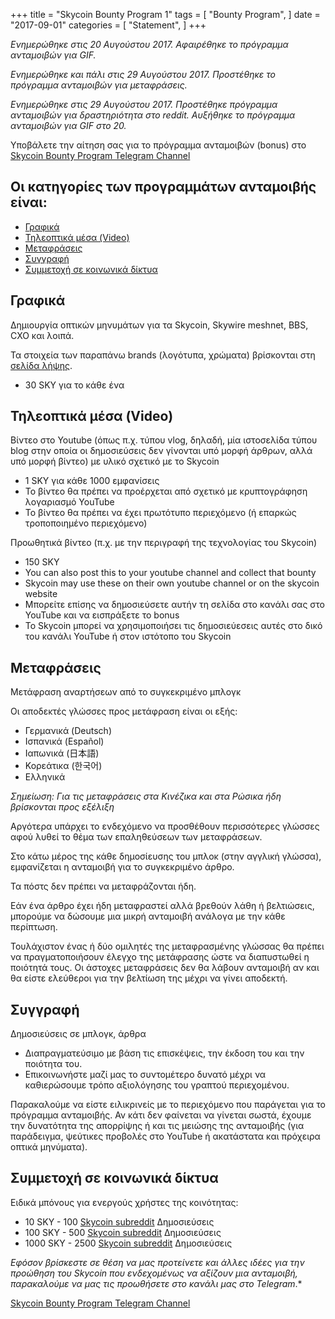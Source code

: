 +++
title = "Skycoin Bounty Program 1"
tags = [
    "Bounty Program",
]
date = "2017-09-01"
categories = [
    "Statement",
]
+++

*Ενημερώθηκε στις 20 Αυγούστου 2017. Αφαιρέθηκε το πρόγραμμα ανταμοιβών για GIF.*

*Ενημερώθηκε και πάλι στις 29 Αυγούστου 2017. Προστέθηκε το πρόγραμμα ανταμοιβών για μεταφράσεις.*

*Ενημερώθηκε στις 29 Αυγούστου 2017. Προστέθηκε πρόγραμμα ανταμοιβών για δραστηριότητα στο reddit. Αυξήθηκε το πρόγραμμα ανταμοιβών για GIF στο 20.*


Υποβάλετε την αίτηση σας για το πρόγραμμα ανταμοιβών (bonus) στο [Skycoin Bounty Program Telegram Channel](https://t.me/skycoinbounty)

## Οι κατηγορίες των προγραμμάτων ανταμοιβής είναι:

- [Γραφικά](#γραφικά)
- [Τηλεοπτικά μέσα \(Video\)](#τηλεοπτικά-μέσα-video)
- [Μεταφράσεις](#μεταφράσεις)
- [Συγγραφή](#συγγραφή)
- [Συμμετοχή σε κοινωνικά δίκτυα](#συμμετοχή-σε-κοινωνικά-δίκτυα)

## Γραφικά

Δημιουργία οπτικών μηνυμάτων για τα Skycoin, Skywire meshnet, BBS, CXO και λοιπά.

Τα στοιχεία των παραπάνω brands (λογότυπα, χρώματα) βρίσκονται στη [σελίδα λήψης](https://www.skycoin.net/downloads).

* 30 SKY για το κάθε ένα

## Τηλεοπτικά μέσα (Video)

Βίντεο στο Youtube (όπως π.χ. τύπου vlog, δηλαδή, μία ιστοσελίδα τύπου blog στην οποία οι δημοσιεύσεις δεν γίνονται υπό μορφή άρθρων, αλλά υπό μορφή βίντεο) με υλικό σχετικό με το Skycoin

* 1 SKY για κάθε 1000 εμφανίσεις
* Το βίντεο θα πρέπει να προέρχεται από σχετικό με κρυπτογράφηση λογαριασμό YouTube
* Το βίντεο θα πρέπει να έχει πρωτότυπο περιεχόμενο (ή επαρκώς τροποποιημένο περιεχόμενο)

Προωθητικά βίντεο (π.χ. με την περιγραφή της τεχνολογίας του Skycoin)

* 150 SKY
* You can also post this to your youtube channel and collect that bounty
* Skycoin may use these on their own youtube channel or on the skycoin website
* Μπορείτε επίσης να δημοσιεύσετε αυτήν τη σελίδα στο κανάλι σας στο YouTube και να εισπράξετε το bonus
* Το Skycoin μπορεί να χρησιμοποιήσει τις δημοσιεύεσεις αυτές στο δικό του κανάλι YouTube ή στον ιστότοπο του Skycoin

## Μεταφράσεις

Μετάφραση αναρτήσεων από το συγκεκριμένο μπλογκ

Οι αποδεκτές γλώσσες προς μετάφραση είναι οι εξής:

* Γερμανικά (Deutsch)
* Ισπανικά (Español)
* Ιαπωνικά (日本語)
* Κορεάτικα (한국어)
* Ελληνικά

*Σημείωση: Για τις μεταφράσεις στα Κινέζικα και στα Ρώσικα ήδη βρίσκονται προς εξέλιξη*

Αργότερα υπάρχει το ενδεχόμενο να προσθέθουν περισσότερες γλώσσες αφού λυθεί το θέμα των επαληθεύσεων των μεταφράσεων.

Στο κάτω μέρος της κάθε δημοσίευσης του μπλοκ (στην αγγλική γλώσσα), εμφανίζεται η ανταμοιβή για το συγκεκριμένο άρθρο.

Τα πόστς δεν πρέπει να μεταφράζονται ήδη.

Εάν ένα άρθρο έχει ήδη μεταφραστεί αλλά βρεθούν λάθη ή βελτιώσεις, μπορούμε να δώσουμε μια μικρή ανταμοιβή ανάλογα με την κάθε περίπτωση.

Τουλάχιστον ένας ή δύο ομιλητές της μεταφρασμένης γλώσσας θα πρέπει να πραγματοποιήσουν έλεγχο της μετάφρασης ώστε να διαπυστωθεί η ποιότητά τους.
Οι άστοχες μεταφράσεις δεν θα λάβουν ανταμοιβή αν και θα είστε ελεύθεροι για την βελτίωση της μέχρι να γίνει αποδεκτή.

## Συγγραφή

Δημοσιεύσεις σε μπλογκ, άρθρα

* Διαπραγματεύσιμο με βάση τις επισκέψεις, την έκδοση του και την ποιότητα του.
* Επικοινωνήστε μαζί μας το συντομέτερο δυνατό μέχρι να καθιερώσουμε τρόπο αξιολόγησης του γραπτού περιεχομένου.

Παρακαλούμε να είστε ειλικρινείς με το περιεχόμενο που παράγεται για το πρόγραμμα ανταμοιβής.
Αν κάτι δεν φαίνεται να γίνεται σωστά, έχουμε την δυνατότητα της απορρίψης ή και τις μειώσης της ανταμοιβής (για παράδειγμα, ψεύτικες προβολές στο YouTube ή ακατάστατα και πρόχειρα οπτικά μηνύματα).

## Συμμετοχή σε κοινωνικά δίκτυα

Ειδικά μπόνους για ενεργούς χρήστες της κοινότητας:

* 10 SKY - 100 [Skycoin subreddit](https://reddit.com/r/skycoinproject) Δημοσιεύσεις
* 100 SKY - 500 [Skycoin subreddit](https://reddit.com/r/skycoinproject) Δημοσιεύσεις
* 1000 SKY - 2500 [Skycoin subreddit](https://reddit.com/r/skycoinproject) Δημοσιεύσεις

*Εφόσον βρίσκεστε σε θέση να μας προτείνετε και άλλες ιδέες για την προώθηση του Skycoin που ενδεχομένως να αξίζουν μια ανταμοιβή, παρακαλούμε να μας τις προωθήσετε στο κανάλι μας στο Telegram*.*


[Skycoin Bounty Program Telegram Channel](https://t.me/skycoinbounty)
